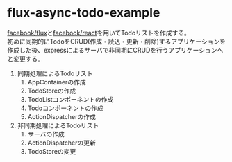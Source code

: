 # flux-async-todo-example

[facebook/flux](https://github.com/facebook/flux)と[facebook/react](https://github.com/facebook/react)を用いてTodoリストを作成する。  
初めに同期的にTodoをCRUD(作成・読込・更新・削除)するアプリケーションを作成した後、expressによるサーバで非同期にCRUDを行うアプリケーションへと変更する。

1. 同期処理によるTodoリスト
    1. AppContainerの作成
    2. TodoStoreの作成
    3. TodoListコンポーネントの作成
    4. Todoコンポーネントの作成
    5. ActionDispatcherの作成
2. 非同期処理によるTodoリスト
    1. サーバの作成
    2. ActionDispatcherの更新
    3. TodoStoreの変更

